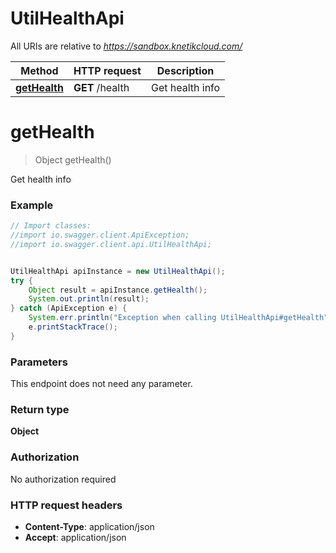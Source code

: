 # UtilHealthApi

All URIs are relative to *https://sandbox.knetikcloud.com/*

Method | HTTP request | Description
------------- | ------------- | -------------
[**getHealth**](UtilHealthApi.md#getHealth) | **GET** /health | Get health info


<a name="getHealth"></a>
# **getHealth**
> Object getHealth()

Get health info

### Example
```java
// Import classes:
//import io.swagger.client.ApiException;
//import io.swagger.client.api.UtilHealthApi;


UtilHealthApi apiInstance = new UtilHealthApi();
try {
    Object result = apiInstance.getHealth();
    System.out.println(result);
} catch (ApiException e) {
    System.err.println("Exception when calling UtilHealthApi#getHealth");
    e.printStackTrace();
}
```

### Parameters
This endpoint does not need any parameter.

### Return type

**Object**

### Authorization

No authorization required

### HTTP request headers

 - **Content-Type**: application/json
 - **Accept**: application/json


